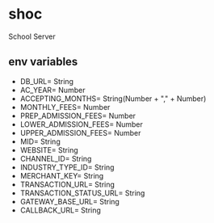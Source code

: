 # shoc
 School Server

## env variables
* DB_URL= String
* AC_YEAR= Number
* ACCEPTING_MONTHS= String(Number + "," + Number)
* MONTHLY_FEES= Number
* PREP_ADMISSION_FEES= Number
* LOWER_ADMISSION_FEES= Number
* UPPER_ADMISSION_FEES= Number
* MID= String
* WEBSITE= String
* CHANNEL_ID= String
* INDUSTRY_TYPE_ID= String
* MERCHANT_KEY= String
* TRANSACTION_URL= String
* TRANSACTION_STATUS_URL= String
* GATEWAY_BASE_URL= String
* CALLBACK_URL= String
